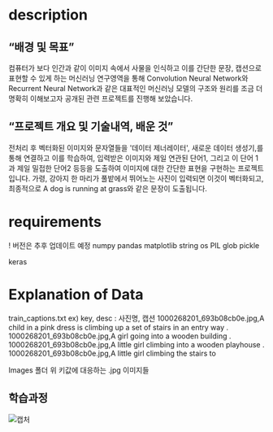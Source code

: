 # description
## “배경 및 목표”  ##
컴퓨터가 보다 인간과 같이 이미지 속에서 사물을 인식하고 이를 간단한 문장, 캡션으로 표현할 수 있게 하는 머신러닝 연구영역을 통해 Convolution Neural Network와 Recurrent Neural Network과 같은 대표적인 머신러닝 모델의 구조와 원리를 조금 더 명확히 이해보고자 공개된 관련 프로젝트를 진행해 보았습니다. 

## “프로젝트 개요 및 기술내역, 배운 것” ##
 전처리 후 벡터화된 이미지와 문자열들을 '데이터 제너레이터', 새로운 데이터 생성기,를 통해 연결하고 이를 학습하여, 입력받은 이미지와 제일 연관된 단어1, 그리고 이 단어 1과 제일 밀접한 단어2 등등을 도출하여 이미지에 대한 간단한 표현을 구현하는 프로젝트입니다. 가령, 강아지 한 마리가 풀밭에서 뛰어노는 사진이 입력되면 이것이 벡터화되고, 최종적으로 A dog is running at grass와 같은 문장이 도출됩니다.

# requirements
! 버전은 추후 업데이트 예정
numpy
pandas
matplotlib
string
os
PIL
glob
pickle

keras

# Explanation of Data

train_captions.txt
ex) key, desc : 사진명, 캡션
1000268201_693b08cb0e.jpg,A child in a pink dress is climbing up a set of stairs in an entry way .
1000268201_693b08cb0e.jpg,A girl going into a wooden building .
1000268201_693b08cb0e.jpg,A little girl climbing into a wooden playhouse .
1000268201_693b08cb0e.jpg,A little girl climbing the stairs to

Images 폴더
위 키값에 대응하는 .jpg 이미지들

## 학습과정

![캡처](https://user-images.githubusercontent.com/82523058/121379659-34df2180-c97f-11eb-8db5-34921f1e8ad3.PNG)
